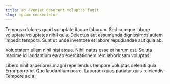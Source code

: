 ```yaml
---
title: ab eveniet deserunt voluptas fugit
slug: ipsam consectetur
---
```


Tempora dolores quod voluptate itaque laborum. Sed cumque labore voluptate voluptates nihil quia. Delectus aut assumenda dignissimos autem impedit tempora. Sunt ut unde inventore et labore repudiandae aut quia ab.

Voluptatem ullam nihil nisi atque. Nihil natus esse et harum est. Soluta maxime id laudantium ea ab exercitationem rem laboriosam voluptas.

Libero nihil asperiores magni repellendus tempore voluptas deleniti quia. Error porro id. Quo laudantium porro. Laborum quas pariatur quis reiciendis. Tempore ad a.
